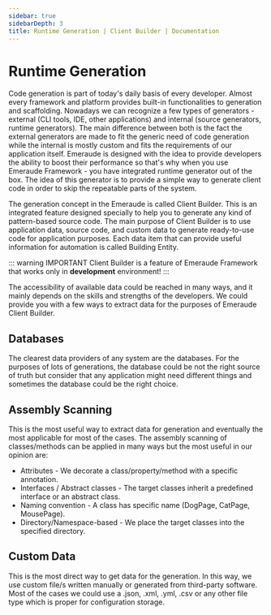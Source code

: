 ```yaml
---
sidebar: true
sidebarDepth: 3
title: Runtime Generation | Client Builder | Documentation
---
```

# Runtime Generation

Code generation is part of today's daily basis of every developer. Almost every framework and platform provides built-in 
functionalities to generation and scaffolding. Nowadays we can recognize a few types of generators - external (CLI 
tools, IDE, other applications) and internal (source generators, runtime generators). The main difference between both 
is the fact the external generators are made to fit the generic need of code generation while the internal is mostly 
custom and fits the requirements of our application itself.
Emeraude is designed with the idea to provide developers the ability to boost their performance so that's why when you 
use Emeraude Framework - you have integrated runtime generator out of the box. The idea of this generator is to provide 
a simple way to generate client code in order to skip the repeatable parts of the system.

The generation concept in the Emeraude is called Client Builder. This is an integrated feature designed specially to 
help you to generate any kind of pattern-based source code.
The main purpose of Client Builder is to use application data, source code, and custom data to generate ready-to-use 
code for application purposes. Each data item that can provide useful information for automation is called Building 
Entity.

::: warning IMPORTANT
Client Builder is a feature of Emeraude Framework that works only in **development** environment!
:::

The accessibility of available data could be reached in many ways, and it mainly depends on the skills and 
strengths of the developers. We could provide you with a few ways to extract data for the purposes of Emeraude Client 
Builder.

## Databases
The clearest data providers of any system are the databases. For the purposes of lots of generations, the database could 
be not the right source of truth but consider that any application might need different things and sometimes the 
database could be the right choice.

## Assembly Scanning
This is the most useful way to extract data for generation and eventually the most applicable for most of the cases. 
The assembly scanning of classes/methods can be applied in many ways but the most useful in our opinion are:

- Attributes - We decorate a class/property/method with a specific annotation.
- Interfaces / Abstract classes - The target classes inherit a predefined interface or an abstract class.
- Naming convention - A class has specific name (DogPage, CatPage, MousePage).
- Directory/Namespace-based - We place the target classes into the specified directory.

## Custom Data
This is the most direct way to get data for the generation. In this way, we use custom file/s written manually or 
generated from third-party software. Most of the cases we could use a .json, .xml, .yml, .csv or any other file type 
which is proper for configuration storage.